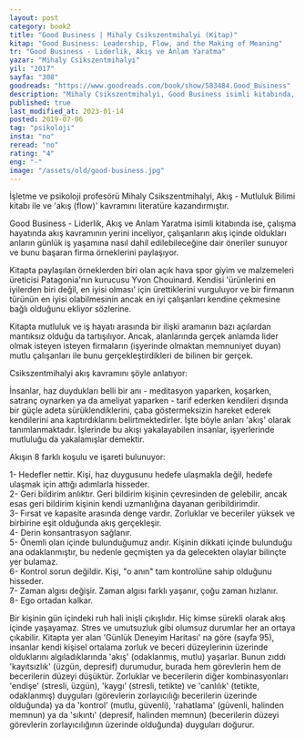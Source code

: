 ```yaml
---
layout: post  
category: book2  
title: "Good Business | Mihaly Csikszentmihalyi (Kitap)"  
kitap: "Good Business: Leadership, Flow, and the Making of Meaning"
tr: "Good Business - Liderlik, Akış ve Anlam Yaratma"  
yazar: "Mihaly Csikszentmihalyi"  
yil: "2017"  
sayfa: "308"  
goodreads: "https://www.goodreads.com/book/show/583484.Good_Business"
description: "Mihaly Csikszentmihalyi, Good Business isimli kitabında, çalışma hayatında akış kavramının yerini inceliyor."
published: true
last_modified_at: 2023-01-14
posted: 2019-07-06
tag: "psikoloji"
insta: "no"
reread: "no"
rating: "4"
eng: "-"
image: "/assets/old/good-business.jpg"
---
```


İşletme ve psikoloji profesörü Mihaly Csikszentmihalyi, Akış - Mutluluk Bilimi kitabı ile ve 'akış (flow)' kavramını literatüre kazandırmıştır. 

Good Business - Liderlik, Akış ve Anlam Yaratma isimli kitabında ise, çalışma hayatında akış kavramının yerini inceliyor, çalışanların akış içinde oldukları anların günlük iş yaşamına nasıl dahil edilebileceğine dair öneriler sunuyor ve bunu başaran firma örneklerini paylaşıyor. 

Kitapta paylaşılan örneklerden biri olan açık hava spor giyim ve malzemeleri üreticisi Patagonia'nın kurucusu Yvon Chouinard. Kendisi 'ürünlerini en iyilerden biri değil, en iyisi olması' için ürettiklerini vurguluyor ve bir firmanın türünün en iyisi olabilmesinin ancak en iyi çalışanları kendine çekmesine bağlı olduğunu ekliyor sözlerine. 

Kitapta mutluluk ve iş hayatı arasında bir ilişki aramanın bazı açılardan mantıksız olduğu da tartışılıyor. Ancak, alanlarında gerçek anlamda lider olmak isteyen isteyen firmaların (işyerinde olmaktan memnuniyet duyan) mutlu çalışanları ile bunu gerçekleştirdikleri de bilinen bir gerçek.

Csikszentmihalyi akış kavramını şöyle anlatıyor:

İnsanlar, haz duydukları belli bir anı - meditasyon yaparken, koşarken, satranç oynarken ya da ameliyat yaparken - tarif ederken kendileri dışında bir güçle adeta sürüklendiklerini, çaba göstermeksizin hareket ederek kendilerini ana kaptırdıklarını belirtmektedirler. İşte böyle anları 'akış' olarak tanımlanmaktadır. İşlerinde bu akışı yakalayabilen insanlar, işyerlerinde mutluluğu da yakalamışlar demektir.

Akışın 8 farklı koşulu ve işareti bulunuyor:

1- Hedefler nettir. Kişi, haz duygusunu hedefe ulaşmakla değil, hedefe ulaşmak için attığı adımlarla hisseder.  
2- Geri bildirim anlıktır. Geri bildirim kişinin çevresinden de gelebilir, ancak esas geri bildirim kişinin kendi uzmanlığına dayanan geribildirimdir.  
3- Fırsat ve kapasite arasında denge vardır. Zorluklar ve beceriler yüksek ve birbirine eşit olduğunda akış gerçekleşir.  
4- Derin konsantrasyon sağlanır.  
5- Önemli olan içinde bulunduğumuz andır. Kişinin dikkati içinde bulunduğu ana odaklanmıştır, bu nedenle geçmişten ya da gelecekten olaylar bilinçte yer bulamaz.  
6- Kontrol sorun değildir. Kişi, "o anın" tam kontrolüne sahip olduğunu hisseder.  
7- Zaman algısı değişir. Zaman algısı farklı yaşanır, çoğu zaman hızlanır.  
8- Ego ortadan kalkar.

Bir kişinin gün içindeki ruh hali inişli çıkışlıdır. Hiç kimse sürekli olarak akış içinde yaşayamaz. Stres ve umutsuzluk gibi olumsuz durumlar her an ortaya çıkabilir. Kitapta yer alan 'Günlük Deneyim Haritası' na göre (sayfa 95), insanlar kendi kişisel ortalama zorluk ve beceri düzeylerinin üzerinde olduklarını algıladıklarında 'akış' (odaklanmış, mutlu) yaşarlar. Bunun zıddı 'kayıtsızlık' (üzgün, depresif) durumudur, burada hem görevlerin hem de becerilerin düzeyi düşüktür. Zorluklar ve becerilerin diğer kombinasyonları 'endişe' (stresli, üzgün), 'kaygı' (stresli, tetikte) ve 'canlılık' (tetikte, odaklanmış) duyguları (görevlerin zorlayıcılığı becerilerin üzerinde olduğunda) ya da 'kontrol' (mutlu, güvenli), 'rahatlama' (güvenli, halinden memnun) ya da 'sıkıntı' (depresif, halinden memnun) (becerilerin düzeyi görevlerin zorlayıcılığının üzerinde olduğunda) duyguları doğurur.  
  
